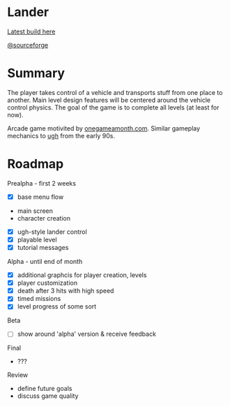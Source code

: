 Lander
===

[Latest build here](https://sourceforge.net/projects/lander-april/files/latest/download?source=files)

[@sourceforge](https://sourceforge.net/projects/lander-april/files/builds/)

Summary
===
The player takes control of a vehicle and transports stuff from one place to another. Main level design features will be centered around the vehicle control physics. The goal of the game is to complete all levels (at least for now). 

Arcade game motivited by [onegameamonth.com](onegameamonth.com). Similar gameplay mechanics to [ugh](http://en.wikipedia.org/wiki/Ugh!) from the early 90s. 

Roadmap
========


Prealpha - first 2 weeks
- [x] base menu flow
- main screen
- character creation
- [x] ugh-style lander control
- [x] playable level
- [x] tutorial messages

Alpha - until end of month
- [x] additional graphcis for player creation, levels
- [x] player customization
- [x] death after 3 hits with high speed 
- [x] timed missions
- [x] level progress of some sort

Beta
- [ ] show around 'alpha' version & receive feedback

Final 
- ???

Review
- define future goals
- discuss game quality
